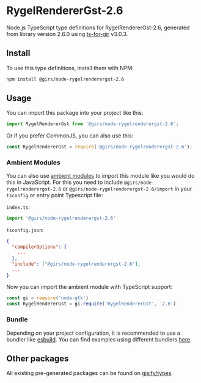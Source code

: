 
# RygelRendererGst-2.6

Node.js TypeScript type definitions for RygelRendererGst-2.6, generated from library version 2.6.0 using [ts-for-gir](https://github.com/gjsify/ts-for-gir) v3.0.3.


## Install

To use this type definitions, install them with NPM:
```bash
npm install @girs/node-rygelrenderergst-2.6
```

## Usage

You can import this package into your project like this:
```ts
import RygelRendererGst from '@girs/node-rygelrenderergst-2.6';
```

Or if you prefer CommonJS, you can also use this:
```ts
const RygelRendererGst = require('@girs/node-rygelrenderergst-2.6');
```

### Ambient Modules

You can also use [ambient modules](https://github.com/gjsify/ts-for-gir/tree/main/packages/cli#ambient-modules) to import this module like you would do this in JavaScript.
For this you need to include `@girs/node-rygelrenderergst-2.6` or `@girs/node-rygelrenderergst-2.6/import` in your `tsconfig` or entry point Typescript file:

`index.ts`:
```ts
import '@girs/node-rygelrenderergst-2.6'
```

`tsconfig.json`:
```json
{
  "compilerOptions": {
    ...
  },
  "include": ["@girs/node-rygelrenderergst-2.6"],
  ...
}
```

Now you can import the ambient module with TypeScript support: 

```ts
const gi = require('node-gtk')
const RygelRendererGst = gi.require('RygelRendererGst', '2.6')
```


### Bundle

Depending on your project configuration, it is recommended to use a bundler like [esbuild](https://esbuild.github.io/). You can find examples using different bundlers [here](https://github.com/gjsify/ts-for-gir/tree/main/examples).

## Other packages

All existing pre-generated packages can be found on [gjsify/types](https://github.com/gjsify/types).

